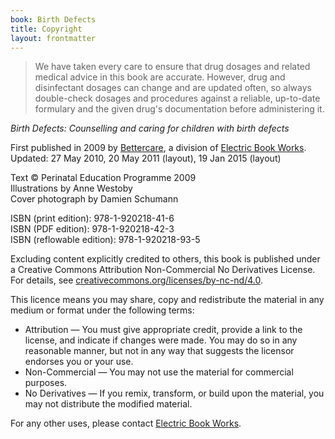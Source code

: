 ```yaml
---
book: Birth Defects
title: Copyright
layout: frontmatter
---
```


> We have taken every care to ensure that drug dosages and related medical advice in this book are accurate. However, drug and disinfectant dosages can change and are updated often, so always double-check dosages and procedures against a reliable, up-to-date formulary and the given drug's documentation before administering it.

*Birth Defects: Counselling and caring for children with birth defects*

First published in 2009 by [Bettercare](http://bettercare.co.za), a division of [Electric Book Works](http://www.electricbookworks.com). Updated: 27 May 2010, 20 May 2011 (layout), 19 Jan 2015 (layout)

Text © Perinatal Education Programme 2009  
Illustrations by Anne Westoby  
Cover photograph by Damien Schumann

ISBN (print edition): 978-1-920218-41-6  
ISBN (PDF edition): 978-1-920218-42-3  
ISBN (reflowable edition): 978-1-920218-93-5

Excluding content explicitly credited to others, this book is published under a Creative Commons Attribution Non-Commercial No Derivatives License. For details, see [creativecommons.org/licenses/by-nc-nd/4.0](http://creativecommons.org/licenses/by-nc-nd/4.0/).

This licence means you may share, copy and redistribute the material in any medium or format under the following terms:

* Attribution — You must give appropriate credit, provide a link to the license, and indicate if changes were made. You may do so in any reasonable manner, but not in any way that suggests the licensor endorses you or your use.
* Non-Commercial — You may not use the material for commercial purposes.
* No Derivatives — If you remix, transform, or build upon the material, you may not distribute the modified material.

For any other uses, please contact [Electric Book Works](http://electricbookworks.com).
